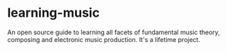 # learning-music
An open source guide to learning all facets of fundamental music theory, composing and electronic music production. It's a lifetime project.
